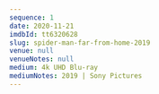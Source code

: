 ```yaml
---
sequence: 1
date: 2020-11-21
imdbId: tt6320628
slug: spider-man-far-from-home-2019
venue: null
venueNotes: null
medium: 4k UHD Blu-ray
mediumNotes: 2019 | Sony Pictures
---
```


